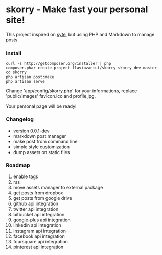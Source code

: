 # skorry - Make fast your personal site!

This project inspired on [syte](https://github.com/rigoneri/syte), but using PHP and Markdown to manage posts



### Install

    curl -s http://getcomposer.org/installer | php
    composer.phar create-project flaviozantut/skorry skorry dev-master
    cd skorry
    php artisan post:make
    php artisan serve

Change 'app/config/skorry.php' for your informations, replace 'public/images' favicon.ico and profile.jpg.

Your personal page will be ready!





### Changelog

* version 0.0.1-dev
 * markdown post manager
 * make post from command line
 * simple style customization
 * dump assets on static files




### Roadmap

1. enable tags
1. rss
1. move assets manager to external package
1. get posts from dropbox
1. get posts from google drive
1. github api integration
1. twitter api integration
1. bitbucket api integration
1. google-plus api integration
1. linkedin api integration
1. instagram api integration
1. facebook api integration
1. foursquare api integration
1. pinterest api integration








